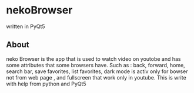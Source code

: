 # nekoBrowser
written in PyQt5 
<h2>About</h2>
<p> neko Browser is the app  that is used to watch video on youtobe and has some attributes that some browsers have.
  Such as : back, forward, home, search bar, save favorites, list favorites, dark mode is activ only for bowser not from web page , and fullscreen that work only in youtube.
  This is write with help from python and PyQt5
  
</p>
